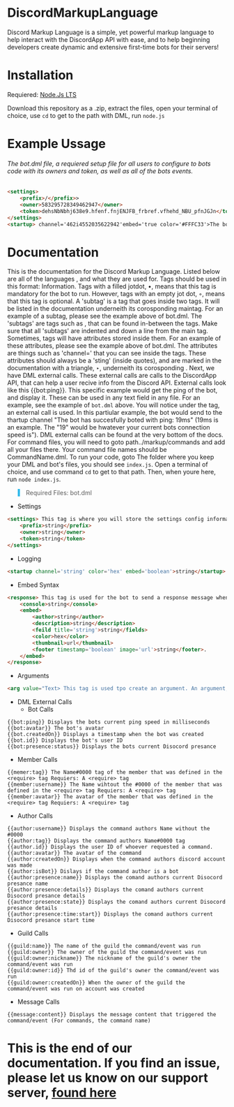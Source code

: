 # DiscordMarkupLanguage
Discord Markup Language is a simple, yet powerful markup language to help interact with the DiscordApp API with ease, and to help beginning developers create dynamic and extensive first-time bots for their servers!

<h1>Installation</h1>
Requiered: <a href="https://nodejs.org/en/">Node.Js LTS</a>

Download this repository as a .zip, extract the files, open your terminal of choice, use `cd` to get to the path with DML, run `node.js`
<h1>Example Ussage</h1>
<h6>The bot.dml file, a requiered setup file for all users to configure to bots code with its 
owners and token, as well as all of the bots events.</h6>

```html
<settings>
    <prefix>/</prefix>>
    <owner>583295728349462947</owner>
    <token>dehsNbNbhj638e9.hfenf.fnjENJFB_frbref.vfhehd_NBU_pfnJGJn</token>
</settings>
<startup> channel='462i4552035622942'embed='true color='#FFFC33'>The bot has successfully booted with ping: {{bot:ping}}ms</startup>
```

# Documentation
This is the documentation for the Discord Markup Language. Listed below are all of the languages <tags>, and what they are used for. Tags should be used in this format: <tag>Information</tag>. Tags with a filled jotdot, •, means that this tag is mandatory for the bot to run. However, tags with an empty jot dot, ◦, means that this tag is optional. A 'subtag' is a tag that goes inside two tags. It will be listed in the documentation underneith its corosponding maintag. For an example of a subtag, please see the example above of bot.dml. The 'subtags' are tags such as <prefix>, that can be found in-between the <settings> tags. Make sure that all 'subtags' are indented and down a line from the main tag. Sometimes, tags will have attributes stored inside them. For an example of these attributes, please see the example above of bot.dml. The attributes are things such as 'channel=' that you can see inside the <startup> tags. These attributes should always be a 'sting' (inside quotes), and are marked in the documentation with a triangle, ‣, underneith its corosponding <tag>. Next, we have DML external calls. These external calls are calls to the DiscordApp API, that can help a user recive info from the Discord API. External calls look like this {{bot:ping}}. This specific example would get the ping of the bot, and display it. These can be used in any text field in any file. For an example, see the example of `bot.dml` above. You will notice under the <startup> tag, an external call is used. In this partiular example, the bot would send to the thartup channel "The bot has succesfully boted with ping: 19ms" (19ms is an example. The "19" would be hwatever your current bots connection speed is"). DML external calls can be found at the very bottom of the docs. For command files, you will need to goto path../markup/commands and add all your files there. Your command file names should be CommandName.dml. To run your code, goto The folder where you keep your DML and bot's files, you should see `index.js`. Open a terminal of choice, and use command `cd` to get to that path. Then, when youre here, run `node index.js`.
  
  
<blockquote style="border-left: 5px solid #34baeb">Required Files: bot.dml</blockquote>

* Settings
```html
<settings> This tag is where you will store the settings config information. File: bot.dml
    <prefix>string</prefix>
    <owner>string</owner>
    <token>string</token>
</settings>
```
* Logging
```html
<startup channel='string' color='hex' embed='boolean'>string</startup>
```
* Embed Syntax
```html
<response> This tag is used for the bot to send a response message when a command is used. File: Command File
    <console>string</console>
    <embed>
        <author>string</author>
        <description>string</description>
        <feild title='string'>string</fields>
        <color>hex</color>
        <thumbnail>url</thumbnail>
        <footer timestamp='boolean' image='url'>string</footer>.
    </embed>
</response>
```
* Arguments
```html
<arg value="Text> This tag is used tpo create an argument. An argument, is like another part to a command. For example, if the value is "1", and your command name is "ping.js", then when you run "!ping 1" it will run whatever is inside the argument "1". You can use as many arguments as needed in your file. All of the subtags that can be used inside the <response> tag can also be used inside the <arg> tag. NOTE: The closing tag for an argument is </arg> File: Command File.
```


* DML External Calls
    * Bot Calls
```
{{bot:ping}} Displays the bots current ping speed in milliseconds
{{bot:avatar}} The bot's avatar
{{bot.createdOn}} Displays a timestamp when the bot was created
{{bot.id}} Displays the bot's user ID
{{bot:presence:status}} Displays the bots current Disocord presance
```
* Member Calls
```
{{memer:tag}} The Name#0000 tag of the member that was defined in the <require> tag Requiers: A <require> tag
{{member:username}} The Name wihtout the #0000 of the member that was defined in the <require> tag Requiers: A <require> tag
{{member:avatar}} The avatar of the member that was defined in the <require> tag Requiers: A <require> tag
```
* Author Calls
```
{{author:username}} Displays the command authors Name without the #0000
{{author:tag}} Displays the command authors Name#0000 tag
{{author.id}} Displays the user ID of whoever requested a command.
{{author:avatar}} The avatar of the command
{{author:createdOn}} Displays when the command authors discord account was made
{{author:isBot}} Dislays if the command author is a bot
{{author:presence:name}} Displays the comand authors current Disocord presance name
{{author:presence:details}} Displays the comand authors current Disocord presance details
{{author:presence:state}} Displays the comand authors current Disocord presance details
{{author:presence:time:start}} Displays the comand authors current Disocord presance start time
```
* Guild Calls
```
{{guild:name}} The name of the guild the command/event was run
{{guild:owner}} The owner of the guild the command/event was run
{{guild:owner:nickname}} The nickname of the guild's owner the command/event was run
{{guild:owner:id}} Thd id of the guild's owner the command/event was run
{{guild:owner:createdOn}} When the owner of the guild the command/event was run on account was created
```
* Message Calls
```
{{message:content}} Displays the message content that triggered the command/event (For commands, the command name)
```
          
          
# This is the end of our documentation. If you find an issue, please let us know on our support server, <a href="https://discord.gg/DPqH5dW">found here</a></h5>
